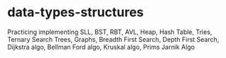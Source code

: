 # data-types-structures
Practicing implementing SLL, BST, RBT, AVL, Heap, Hash Table, Tries, Ternary Search Trees, Graphs, Breadth First Search, Depth First Search, Dijkstra algo, Bellman Ford algo, Kruskal algo, Prims Jarnik Algo
###
